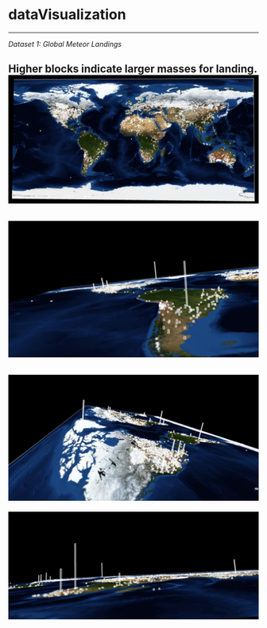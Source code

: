 # dataVisualization
---
_Dataset 1: Global Meteor Landings_

Higher blocks indicate larger masses for landing. 
![alt text](https://github.com/andrewlu0/dataVisualization/blob/master/dataset1images/Screen%20Shot%202017-11-14%20at%203.41.23%20PM.png)
---
![alt text](https://github.com/andrewlu0/dataVisualization/blob/master/dataset1images/Screen%20Shot%202017-11-14%20at%203.52.02%20PM.png)
---
![alt text](https://github.com/andrewlu0/dataVisualization/blob/master/dataset1images/Screen%20Shot%202017-11-14%20at%203.52.16%20PM.png)
---
![alt text](https://github.com/andrewlu0/dataVisualization/blob/master/dataset1images/Screen%20Shot%202017-11-14%20at%203.53.11%20PM.png)
